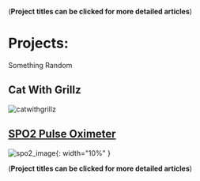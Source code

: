 (**Project titles can be clicked for more detailed articles**)
# **Projects:**

Something Random
## Cat With Grillz
![catwithgrillz](https://github.com/user-attachments/assets/25b6d16a-7ddb-469b-923e-79e665779324)

## [SPO2 Pulse Oximeter](SPO2.md)
![spo2_image](https://github.com/user-attachments/assets/99f00594-f98c-4cf5-8795-c1a68046bf87){: width="10%" }

(**Project titles can be clicked for more detailed articles**)
